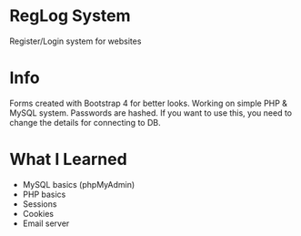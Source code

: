 # RegLog System
 Register/Login system for websites
 
 # Info
 Forms created with Bootstrap 4 for better looks. Working on simple PHP & MySQL system. Passwords are hashed. If you want to use this, you  need to change the details for connecting to DB.
 
 # What I Learned
 - MySQL basics (phpMyAdmin)
 - PHP basics
 - Sessions
 - Cookies
 - Email server
 
